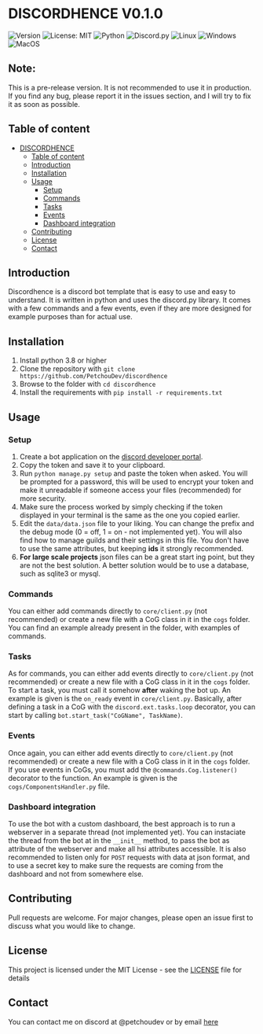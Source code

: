 # DISCORDHENCE  V0.1.0
![Version](https://img.shields.io/badge/version-0.1.0-blue)
![License: MIT](https://img.shields.io/badge/License-MIT-yellow.svg)
![Python](https://img.shields.io/badge/python-3670A0?logo=python&logoColor=ffdd54)
![Discord.py](https://img.shields.io/badge/discord.py-2.2.3-blue)
![Linux](https://img.shields.io/badge/Linux-FCC624?logo=linux&logoColor=black)
![Windows](https://img.shields.io/badge/Windows-0078D6?logo=windows&logoColor=white)
![MacOS](https://img.shields.io/badge/MacOS-000000?logo=apple&logoColor=white)


## Note:
This is a pre-release version. It is not recommended to use it in production.
If you find any bug, please report it in the issues section, and I will try to fix it as soon as possible.

## Table of content
- [DISCORDHENCE](#discordence)
  - [Table of content](#table-of-content)
  - [Introduction](#introduction)
  - [Installation](#installation)
  - [Usage](#usage)
    - [Setup](#setup)
    - [Commands](#commands)
    - [Tasks](#tasks)
    - [Events](#events)
    - [Dashboard integration](#dashboard-integration)
  - [Contributing](#contributing)
  - [License](#license)
  - [Contact](#contact)

## Introduction
Discordhence is a discord bot template that is easy to use and easy to understand. It is written in python and uses the discord.py library. 
It comes with a few commands and a few events, even if they are more designed for example purposes than for actual use.

## Installation
1. Install python 3.8 or higher
2. Clone the repository with `git clone https://github.com/PetchouDev/discordhence`
3. Browse to the folder with `cd discordhence`
4. Install the requirements with `pip install -r requirements.txt`


## Usage
### Setup
1. Create a bot application on the [discord developer portal](https://discord.com/developers/applications).
2. Copy the token and save it to your clipboard.
3. Run `python manage.py setup` and paste the token when asked. You will be prompted for a password, this will be used to encrypt your token and make it unreadable if someone access your files (recommended) for more security.
4. Make sure  the process worked by simply checking if the token displayed in your terminal is the same as the one you copied earlier.
5. Edit the `data/data.json` file to your liking. You can change the prefix and the debug mode (0 = off, 1 = on - not implemented yet). You will also find how to manage guilds and their settings in this file. You don't have to use the same attributes, but keeping **ids** it strongly recommended.
6. **For large scale projects** json files can be a great start ing point, but they are not the best solution. A better solution would be to use a database, such as sqlite3 or mysql.

### Commands
You can either add commands directly to `core/client.py` (not recommended) or create a new file with a CoG class in it in the `cogs` folder. You can find an example already present in the folder, with examples of commands.

### Tasks
As for commands, you can either add events directly to `core/client.py` (not recommended) or create a new file with a CoG class in it in the `cogs` folder. 
To start a task, you must call it somehow **after** waking the bot up. An example is given is the `on_ready` event in `core/client.py`.
Basically, after defining a task in a CoG with the `discord.ext.tasks.loop` decorator, you can start by calling `bot.start_task("CoGName", TaskName)`.

### Events
Once again, you can either add events directly to `core/client.py` (not recommended) or create a new file with a CoG class in it in the `cogs` folder. If you use events in CoGs, you must add the `@commands.Cog.listener()` decorator to the function. An example is given is the `cogs/ComponentsHandler.py` file.

### Dashboard integration
To use the bot with a custom dashboard, the best approach is to run a webserver in a separate thread (not implemented yet). You can instaciate the thread from the bot at in the `__init__` method, to pass the bot as attribute of the webserver and make all hsi attributes accessible. 
It is also recommended to listen only for `POST` requests with data at json format, and to use a secret key to make sure the requests are coming from the dashboard and not from somewhere else. 

## Contributing
Pull requests are welcome. For major changes, please open an issue first to discuss what you would like to change.

## License
This project is licensed under the MIT License - see the [LICENSE](LICENSE) file for details

## Contact
You can contact me on discord at @petchoudev or by email [here](mailto:contact@petchou.ovh)
